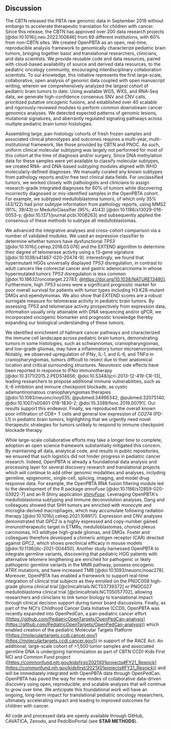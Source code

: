 ## Discussion

The CBTN released the PBTA raw genomic data in September 2018 without embargo to accelerate therapeutic translation for children with cancer.
Since this release, the CBTN has approved over 200 data research projects [@doi:10.1016/j.neo.2022.100846] from 69 different institutions, with 60% from non-CBTN sites.
We created OpenPBTA as an open, real-time, reproducible analysis framework to genomically characterize pediatric brain tumors, bringing together basic and translational researchers, clinicians, and data scientists.
We provide reusable code and data resources, paired with cloud-based availability of source and derived data resources, to the pediatric oncology community, encouraging interdisciplinary collaboration scientists.
To our knowledge, this initiative represents the first large-scale, collaborative, open analysis of genomic data coupled with open manuscript writing, wherein we comprehensively analyzed the largest cohort of pediatric brain tumors to date.
Using available WGS, WXS, and RNA-Seq data, we generate high-confidence consensus SNV and CNV calls, prioritized putative oncogenic fusions, and established over 40 scalable and rigorously-reviewed modules to perform common downstream cancer genomics analyses.
We detected expected patterns of genomic lesions, mutational signatures, and aberrantly regulated signaling pathways across multiple pediatric brain tumor histologies.

Assembling large, pan-histology cohorts of fresh frozen samples and associated clinical phenotypes and outcomes requires a multi-year, multi-institutional framework, like those provided by CBTN and PNOC.
As such, uniform clinical molecular subtyping was largely not performed for most of this cohort at the time of diagnosis and/or surgery,
Since DNA methylation data for these samples were yet available to classify molecular subtypes, we created RNA- and DNA-based subtyping modules aligned with WHO molecularly-defined diagnoses.
We manually curated any known subtypes from pathology reports and/or free text clinical data fields.
For unclassified tumors, we worked closely with pathologists and clinicians to assign research-grade integrated diagnoses for 60% of tumors while discovering incorrectly diagnosed or mis-identified samples in the OpenPBTA cohort.
For example, we subtyped medulloblastoma tumors, of which only 35% (43/122) had prior subtype information from pathology reports, using MMS2 (91%; 39/43) or MedulloClassifier (95%; 41/43) [@doi:10.1186/s13029-016-0053-y; @doi:10.1371/journal.pcbi.1008263] and subsequently applied the consensus of these methods to subtype all medulloblastomas.

We advanced the integrative analyses and cross-cohort comparison via a number of validated modules.
We used an expression classifier to determine whether tumors have dysfunctional _TP53_ [@doi:10.1016/j.celrep.2018.03.076] and the EXTEND algorithm to determine their degree of telomerase activity using a 13-gene signature [@doi:10.1038/s41467-020-20474-9].
Interestingly, we found that hypermutant HGGs universally displayed _TP53_ disregulation, in contrast to adult cancers like colorectal cancer and gastric adenocarcinoma in whose hypermutated tumors  _TP53_ disregulation is less common [@doi:10.18632/oncotarget.22783; @https://doi.org/10.1038/NATURE13480].
Furthermore, high _TP53_ scores were a significant prognostic marker for poor overall survival for patients with tumor types including H3 K28-mutant DMGs and ependymomas.
We also show that EXTEND scores are a robust surrogate measure for telomerase activity in pediatric brain tumors.
By assessing _TP53_ and telomerase activity prospectively from expression data, information usually only attainable with DNA sequencing and/or qPCR, we incorporated oncogenic biomarker and prognostic knowledge thereby expanding our biological understanding of these tumors.

We identified enrichment of hallmark cancer pathways and characterized the immune cell landscape across pediatric brain tumors, demonstrating tumors in some histologies, such as schwannomas, craniopharyngiomas, and low-grade gliomas, may have a inflammatory tumor microenvironment.
Notably, we observed upregulation of IFN$\gamma$, IL-1, and IL-6, and TNF$\alpha$ in craniopharyngiomas, tumors difficult to resect due to their anatomical location and critical surrounding structures.
Neurotoxic side effects have been reported in response to IFN$\alpha$ immunotherapy [@doi:10.3171/2015.2.PEDS14656; @doi:10.5348/ijcri-2013-12-419-CR-13], leading researchers to propose additional immune vulnerabilities, such as IL-6 inhibition and immune checkpoint blockade, as cystic adamantinomatous craniopharyngiomas therapies [@doi:10.1093/neuonc/noy035; @pubmed:34966342; @pubmed:32075140; @doi:10.1007/s00401-018-1830-2; @doi:10.3389/fonc.2019.00791].
Our results support this endeavor.
Finally, we reproduced the overall known poor infiltration of CD8+ T cells and general low expression of _CD274_ (PD-L1) in pediatric brain tumors, highlighting that we urgently need novel therapeutic strategies for tumors unlikely to respond to immune checkpoint blockade therapy.

While large-scale collaborative efforts may take a longer time to complete, adoption an open science framework substantially mitigated this concern.
By maintaining all data, analytical code, and results in public repositories, we ensured that such logistics did not hinder progress in pediatric cancer research.
Indeed, OpenPBTA is already a foundational data analysis and processing layer for several discovery research and translational projects which will continue to add other genomic modalities and analyses, inclyding germline, epigenomic, single-cell, splicing, imaging, and model drug response data.
For example, the OpenPBTA RNA fusion filtering module led to the development of the R package _annoFuse_ [@doi:10.1186/s12859-020-03922-7] and an R Shiny application [_shinyFuse_](http://shiny.imbei.uni-mainz.de:3838/shinyFuse/).
Leveraging OpenPBTA's medulloblastoma subtyping and immune deconvolution analyses, Dang and colleagues showed that SHH tumors are enriched with monocyte and microglia-derived macrophages, which may accumulate following radiation therapy [@doi:10.1016/j.celrep.2021.108917].
Expression and CNV analyses demonstrated that _GPC2_ is a highly expressed and copy-number gained immunotherapeutic target in ETMRs, medulloblastomas, choroid plexus carcinomas, H3 wildtype high-grade gliomas, and DMGs.
Foster and colleagues therefore developed a chimeric antigen receptor (CAR) directed against _GPC2_, which shows preclinical efficacy in mouse models [@doi:10.1136/jitc-2021-004450].
Another study harnessed OpenPBTA to integrate germline variants, discovering that pediatric HGG patients with alternative telomere lengthening are enriched for pathogenic or likely pathogenic germline variants in the MMR pathway, possess oncogenic _ATRX_ mutations, and have increased TMB [@doi:10.1093/neuonc/noac278].
Moreover, OpenPBTA has enabled a framework to support real-time integration of clinical trial subjects as they enrolled on the PNOC008 high-grade glioma clinical trial [@clinicaltrials:NCT03739372] or PNOC027 medulloblastoma clinical trial [@clinicaltrials:NCT05057702], allowing researchers and clinicians to link tumor biology to translational impact through clinical decision support during tumor board discussions.
Finally, as part of the NCI's Childhood Cancer Data Initiative (CCDI), OpenPBTA was recently expanded into OpenPedCan, a pan-pediatric cancer effort ([https://github.com/PediatricOpenTargets/OpenPedCan-analysis](https://github.com/PediatricOpenTargets/OpenPedCan-analysis)) which enabled creation of the pediatric Molecular Targets Platform ([https://moleculartargets.ccdi.cancer.gov/](https://moleculartargets.ccdi.cancer.gov/)) in support of the RACE Act.
An additional, large-scale cohort of >1,500 tumor samples and associated germline DNA is undergoing harmonization as part of CBTN CCDI-Kids First NCI and Common Fund project ([https://commonfund.nih.gov/kidsfirst/2021X01projects#FY21_Resnick](https://commonfund.nih.gov/kidsfirst/2021X01projects#FY21_Resnick)) and will be immediately integrated with OpenPBTA data through OpenPedCan.
OpenPBTA has paved the way for new modes of collaborative data-driven discovery using open, reproducible, and scalable analyses that will continue to grow over time.
We anticipate this foundational work will have an ongoing, long-term impact for translational pediatric oncology researchers, ultimately accelerating impact and leading to improved outcomes for children with cancer.

All code and processed data are openly available through GitHub, CAVATICA, Zenodo, and PedcBioPortal (see **STAR METHODS**).
